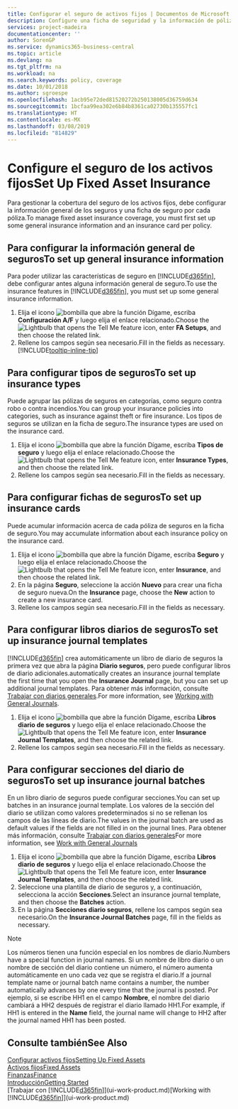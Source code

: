 ```yaml
---
title: Configurar el seguro de activos fijos | Documentos de Microsoft
description: Configure una ficha de seguridad y la información de póliza de seguro general para administrar la cobertura del seguro de los activos fijos.
services: project-madeira
documentationcenter: ''
author: SorenGP
ms.service: dynamics365-business-central
ms.topic: article
ms.devlang: na
ms.tgt_pltfrm: na
ms.workload: na
ms.search.keywords: policy, coverage
ms.date: 10/01/2018
ms.author: sgroespe
ms.openlocfilehash: 1acb95e72ded81520272b250138005d36759d634
ms.sourcegitcommit: 1bcfaa99ea302e6b84b8361ca02730b135557fc1
ms.translationtype: HT
ms.contentlocale: es-MX
ms.lasthandoff: 03/08/2019
ms.locfileid: "814829"
---
```

# <a name="set-up-fixed-asset-insurance"></a><span data-ttu-id="5573a-103">Configure el seguro de los activos fijos</span><span class="sxs-lookup"><span data-stu-id="5573a-103">Set Up Fixed Asset Insurance</span></span>
<span data-ttu-id="5573a-104">Para gestionar la cobertura del seguro de los activos fijos, debe configurar la información general de los seguros y una ficha de seguro por cada póliza.</span><span class="sxs-lookup"><span data-stu-id="5573a-104">To manage fixed asset insurance coverage, you must first set up some general insurance information and an insurance card per policy.</span></span>

## <a name="to-set-up-general-insurance-information"></a><span data-ttu-id="5573a-105">Para configurar la información general de seguros</span><span class="sxs-lookup"><span data-stu-id="5573a-105">To set up general insurance information</span></span>
<span data-ttu-id="5573a-106">Para poder utilizar las características de seguro en [!INCLUDE[d365fin](includes/d365fin_md.md)], debe configurar antes alguna información general de seguro.</span><span class="sxs-lookup"><span data-stu-id="5573a-106">To use the insurance features in [!INCLUDE[d365fin](includes/d365fin_md.md)], you must set up some general insurance information.</span></span>  

1. <span data-ttu-id="5573a-107">Elija el icono ![bombilla que abre la función Dígame](media/ui-search/search_small.png "Dígame que desea hacer"), escriba **Configuración A/F** y luego elija el enlace relacionado.</span><span class="sxs-lookup"><span data-stu-id="5573a-107">Choose the ![Lightbulb that opens the Tell Me feature](media/ui-search/search_small.png "Tell me what you want to do") icon, enter **FA Setups**, and then choose the related link.</span></span>  
2. <span data-ttu-id="5573a-108">Rellene los campos según sea necesario.</span><span class="sxs-lookup"><span data-stu-id="5573a-108">Fill in the fields as necessary.</span></span> [!INCLUDE[tooltip-inline-tip](includes/tooltip-inline-tip_md.md)]  

## <a name="to-set-up-insurance-types"></a><span data-ttu-id="5573a-109">Para configurar tipos de seguros</span><span class="sxs-lookup"><span data-stu-id="5573a-109">To set up insurance types</span></span>
<span data-ttu-id="5573a-110">Puede agrupar las pólizas de seguros en categorías, como seguro contra robo o contra incendios.</span><span class="sxs-lookup"><span data-stu-id="5573a-110">You can group your insurance policies into categories, such as insurance against theft or fire insurance.</span></span> <span data-ttu-id="5573a-111">Los tipos de seguros se utilizan en la ficha de seguro.</span><span class="sxs-lookup"><span data-stu-id="5573a-111">The insurance types are used on the insurance card.</span></span>

1. <span data-ttu-id="5573a-112">Elija el icono ![bombilla que abre la función Dígame](media/ui-search/search_small.png "Dígame que desea hacer"), escriba **Tipos de seguro** y luego elija el enlace relacionado.</span><span class="sxs-lookup"><span data-stu-id="5573a-112">Choose the ![Lightbulb that opens the Tell Me feature](media/ui-search/search_small.png "Tell me what you want to do") icon, enter **Insurance Types**, and then choose the related link.</span></span>  
2. <span data-ttu-id="5573a-113">Rellene los campos según sea necesario.</span><span class="sxs-lookup"><span data-stu-id="5573a-113">Fill in the fields as necessary.</span></span>

## <a name="to-set-up-insurance-cards"></a><span data-ttu-id="5573a-114">Para configurar fichas de seguros</span><span class="sxs-lookup"><span data-stu-id="5573a-114">To set up insurance cards</span></span>
<span data-ttu-id="5573a-115">Puede acumular información acerca de cada póliza de seguros en la ficha de seguro.</span><span class="sxs-lookup"><span data-stu-id="5573a-115">You may accumulate information about each insurance policy on the insurance card.</span></span>  

1. <span data-ttu-id="5573a-116">Elija el icono ![bombilla que abre la función Dígame](media/ui-search/search_small.png "Dígame que desea hacer"), escriba **Seguro** y luego elija el enlace relacionado.</span><span class="sxs-lookup"><span data-stu-id="5573a-116">Choose the ![Lightbulb that opens the Tell Me feature](media/ui-search/search_small.png "Tell me what you want to do") icon, enter **Insurance**, and then choose the related link.</span></span>  
2. <span data-ttu-id="5573a-117">En la página **Seguro**, seleccione la acción **Nuevo** para crear una ficha de seguro nueva.</span><span class="sxs-lookup"><span data-stu-id="5573a-117">On the **Insurance** page, choose the **New** action to create a  new insurance card.</span></span>  
3. <span data-ttu-id="5573a-118">Rellene los campos según sea necesario.</span><span class="sxs-lookup"><span data-stu-id="5573a-118">Fill in the fields as necessary.</span></span>

## <a name="to-set-up-insurance-journal-templates"></a><span data-ttu-id="5573a-119">Para configurar libros diarios de seguros</span><span class="sxs-lookup"><span data-stu-id="5573a-119">To set up insurance journal templates</span></span>
[!INCLUDE[d365fin](includes/d365fin_md.md)] <span data-ttu-id="5573a-120">crea automáticamente un libro de diario de seguros la primera vez que abra la página **Diario seguros**, pero puede configurar libros de diario adicionales.</span><span class="sxs-lookup"><span data-stu-id="5573a-120">automatically creates an insurance journal template the first time that you open the **Insurance Journal** page, but you can set up additional journal templates.</span></span> <span data-ttu-id="5573a-121">Para obtener más información, consulte [Trabajar con diarios generales](ui-work-general-journals.md).</span><span class="sxs-lookup"><span data-stu-id="5573a-121">For more information, see [Working with General Journals](ui-work-general-journals.md).</span></span>  

1. <span data-ttu-id="5573a-122">Elija el icono ![bombilla que abre la función Dígame](media/ui-search/search_small.png "Dígame que desea hacer"), escriba **Libros diario de seguros** y luego elija el enlace relacionado.</span><span class="sxs-lookup"><span data-stu-id="5573a-122">Choose the ![Lightbulb that opens the Tell Me feature](media/ui-search/search_small.png "Tell me what you want to do") icon, enter **Insurance Journal Templates**, and then choose the related link.</span></span>  
2. <span data-ttu-id="5573a-123">Rellene los campos según sea necesario.</span><span class="sxs-lookup"><span data-stu-id="5573a-123">Fill in the fields as necessary.</span></span>

## <a name="to-set-up-insurance-journal-batches"></a><span data-ttu-id="5573a-124">Para configurar secciones del diario de seguros</span><span class="sxs-lookup"><span data-stu-id="5573a-124">To set up insurance journal batches</span></span>
<span data-ttu-id="5573a-125">En un libro diario de seguros puede configurar secciones.</span><span class="sxs-lookup"><span data-stu-id="5573a-125">You can set up batches in an insurance journal template.</span></span> <span data-ttu-id="5573a-126">Los valores de la sección del diario se utilizan como valores predeterminados si no se rellenan los campos de las líneas de diario.</span><span class="sxs-lookup"><span data-stu-id="5573a-126">The values in the journal batch are used as default values if the fields are not filled in on the journal lines.</span></span> <span data-ttu-id="5573a-127">Para obtener más información, consulte [Trabajar con diarios generales](ui-work-general-journals.md)</span><span class="sxs-lookup"><span data-stu-id="5573a-127">For more information, see [Work with General Journals](ui-work-general-journals.md)</span></span>  

1. <span data-ttu-id="5573a-128">Elija el icono ![bombilla que abre la función Dígame](media/ui-search/search_small.png "Dígame que desea hacer"), escriba **Libros diario de seguros** y luego elija el enlace relacionado.</span><span class="sxs-lookup"><span data-stu-id="5573a-128">Choose the ![Lightbulb that opens the Tell Me feature](media/ui-search/search_small.png "Tell me what you want to do") icon, enter **Insurance Journal Templates**, and then choose the related link.</span></span>  
2. <span data-ttu-id="5573a-129">Seleccione una plantilla de diario de seguros y, a continuación, selecciona la acción **Secciones**.</span><span class="sxs-lookup"><span data-stu-id="5573a-129">Select an insurance journal template, and then choose the **Batches** action.</span></span>
3. <span data-ttu-id="5573a-130">En la página **Secciones diario seguros**, rellene los campos según sea necesario.</span><span class="sxs-lookup"><span data-stu-id="5573a-130">On the **Insurance Journal Batches** page, fill in the fields as necessary.</span></span>

> [!NOTE]  
>   <span data-ttu-id="5573a-131">Los números tienen una función especial en los nombres de diario.</span><span class="sxs-lookup"><span data-stu-id="5573a-131">Numbers have a special function in journal names.</span></span> <span data-ttu-id="5573a-132">Si un nombre de libro diario o un nombre de sección del diario contiene un número, el número aumenta automáticamente en uno cada vez que se registra el diario.</span><span class="sxs-lookup"><span data-stu-id="5573a-132">If a journal template name or journal batch name contains a number, the number automatically advances by one every time that the journal is posted.</span></span> <span data-ttu-id="5573a-133">Por ejemplo, si se escribe HH1 en el campo **Nombre**, el nombre del diario cambiará a HH2 después de registrar el diario llamado HH1.</span><span class="sxs-lookup"><span data-stu-id="5573a-133">For example, if HH1 is entered in the **Name** field, the journal name will change to HH2 after the journal named HH1 has been posted.</span></span>

## <a name="see-also"></a><span data-ttu-id="5573a-134">Consulte también</span><span class="sxs-lookup"><span data-stu-id="5573a-134">See Also</span></span>
[<span data-ttu-id="5573a-135">Configurar activos fijos</span><span class="sxs-lookup"><span data-stu-id="5573a-135">Setting Up Fixed Assets</span></span>](fa-setup.md)  
[<span data-ttu-id="5573a-136">Activos fijos</span><span class="sxs-lookup"><span data-stu-id="5573a-136">Fixed Assets</span></span>](fa-manage.md)  
[<span data-ttu-id="5573a-137">Finanzas</span><span class="sxs-lookup"><span data-stu-id="5573a-137">Finance</span></span>](finance.md)  
[<span data-ttu-id="5573a-138">Introducción</span><span class="sxs-lookup"><span data-stu-id="5573a-138">Getting Started</span></span>](product-get-started.md)  
<span data-ttu-id="5573a-139">[Trabajar con [!INCLUDE[d365fin](includes/d365fin_md.md)]](ui-work-product.md)</span><span class="sxs-lookup"><span data-stu-id="5573a-139">[Working with [!INCLUDE[d365fin](includes/d365fin_md.md)]](ui-work-product.md)</span></span>
